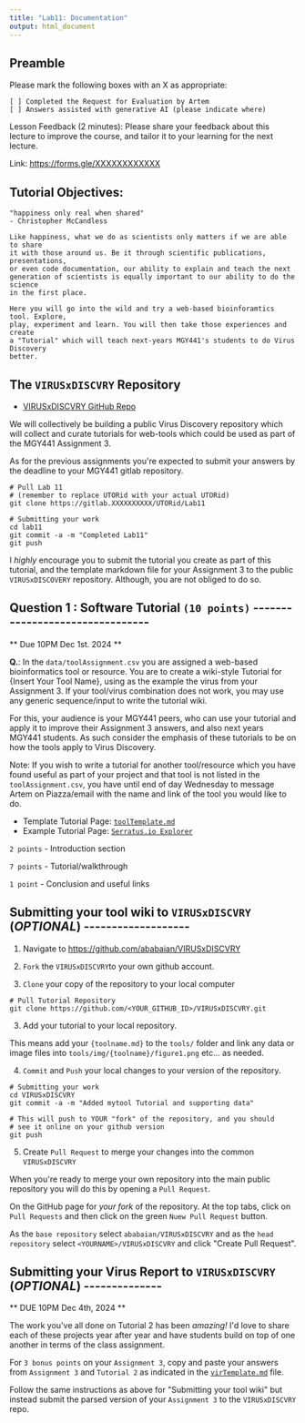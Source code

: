 ```yaml
---
title: "Lab11: Documentation"
output: html_document
---
```


## Preamble

Please mark the following boxes with an X as appropriate:

```
[ ] Completed the Request for Evaluation by Artem
[ ] Answers assisted with generative AI (please indicate where)

```

Lesson Feedback (2 minutes): Please share your feedback about this lecture to
improve the course, and tailor it to your learning for the next lecture.

Link: https://forms.gle/XXXXXXXXXXXX

## Tutorial Objectives:

```
"happiness only real when shared"
- Christopher McCandless

Like happiness, what we do as scientists only matters if we are able to share
it with those around us. Be it through scientific publications, presentations,
or even code documentation, our ability to explain and teach the next
generation of scientists is equally important to our ability to do the science
in the first place.

Here you will go into the wild and try a web-based bioinforamtics tool. Explore,
play, experiment and learn. You will then take those experiences and create
a "Tutorial" which will teach next-years MGY441's students to do Virus Discovery
better.
```

## The `VIRUSxDISCVRY` Repository

- [VIRUSxDISCVRY GitHub Repo](https://github.com/ababaian/VIRUSxDISCVRY)

We will collectively be building a public Virus Discovery repository which will
collect and curate tutorials for web-tools which could be used as part of the
MGY441 Assignment 3.

As for the previous assignments you're expected to submit your answers by the 
deadline to your MGY441 gitlab repository.

```
# Pull Lab 11
# (remember to replace UTORid with your actual UTORid)
git clone https://gitlab.XXXXXXXXXX/UTORid/Lab11
```

```
# Submitting your work
cd lab11
git commit -a -m "Completed Lab11"
git push
```

I _highly_ encourage you to submit the tutorial you create as part of this
tutorial, and the template markdown file for your Assignment 3 to the public
`VIRUSxDISCOVERY` repository. Although, you are not obliged to do so.

## Question 1 : Software Tutorial `(10 points)` --------------------------------
** Due 10PM Dec 1st. 2024 **

**Q.**: In the `data/toolAssignment.csv` you are assigned a web-based
bioinformatics tool or resource. You are to create a wiki-style Tutorial
for {Insert Your Tool Name}, using as the example the virus from your
Assignment 3. If your tool/virus combination does not work, you may use any
generic sequence/input to write the tutorial wiki.

For this, your audience is your MGY441 peers, who can use your tutorial and
apply it to improve their Assignment 3 answers, and also next years MGY441
students. As such consider the emphasis of these tutorials to be on how
the tools apply to Virus Discovery.

Note: If you wish to write a tutorial for another tool/resource which you have
found useful as part of your project and that tool is not listed in the 
`toolAssignment.csv`, you have until end of day Wednesday to message Artem on
Piazza/email with the name and link of the tool you would like to do.

- Template Tutorial Page: [`toolTemplate.md`](https://github.com/ababaian/VIRUSxDISCVRY/blob/main/tools/toolTemplate.md)
- Example Tutorial Page: [`Serratus.io Explorer`](https://github.com/ababaian/VIRUSxDISCVRY/blob/main/tools/serratusexplorer.md)

`2 points` - Introduction section

`7 points` - Tutorial/walkthrough

`1 point`  - Conclusion and useful links

## Submitting your tool wiki to `VIRUSxDISCVRY` (*OPTIONAL*) -------------------

1. Navigate to https://github.com/ababaian/VIRUSxDISCVRY

2. `Fork` the `VIRUSxDISCVRY`to your own github account.

3. `Clone` your copy of the repository to your local computer

```
# Pull Tutorial Repository
git clone https://github.com/<YOUR_GITHUB_ID>/VIRUSxDISCVRY.git
```

3. Add your tutorial to your local repository.

This means add your `{toolname.md}` to the `tools/` folder and link any data or
image files into `tools/img/{toolname}/figure1.png` etc... as needed.

4. `Commit` and `Push` your local changes to your version of the repository.

```
# Submitting your work
cd VIRUSxDISCVRY
git commit -a -m "Added mytool Tutorial and supporting data"

# This will push to YOUR "fork" of the repository, and you should
# see it online on your github version
git push
```

5. Create `Pull Request` to merge your changes into the common `VIRUSxDISCVRY`

When you're ready to merge your own repository into the main public repository
you will do this by opening a `Pull Request`.

On the GitHub page for _your fork_ of the repository. At the top tabs, click on
`Pull Requests` and then click on the green `Nuew Pull Request` button.

As the `base repository` select `ababaian/VIRUSxDISCVRY` and
as the `head repository` select `<YOURNAME>/VIRUSxDISCVRY` and click "Create
Pull Request".

## Submitting your Virus Report to `VIRUSxDISCVRY` (*OPTIONAL*) --------------
** DUE 10PM Dec 4th, 2024 **

The work you've all done on Tutorial 2 has been *amazing!* I'd love to share
each of these projects year after year and have students build on top of one
another in terms of the class assignment.

For `3 bonus points` on your `Assignment 3`, copy and paste your answers from
`Assignment 3` and `Tutorial 2` as indicated in the [`virTemplate.md`](https://github.com/ababaian/VIRUSxDISCVRY/blob/main/virus/virTemplate.md) file.

Follow the same instructions as above for "Submitting your tool wiki" but instead
submit the parsed version of your `Assignment 3` to the `VIRUSxDISCVRY` repo.

